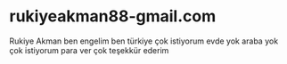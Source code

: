 # rukiyeakman88-gmail.com
Rukiye Akman ben engelim ben türkiye çok istiyorum evde yok araba yok çok istiyorum para ver çok teşekkür ederim
